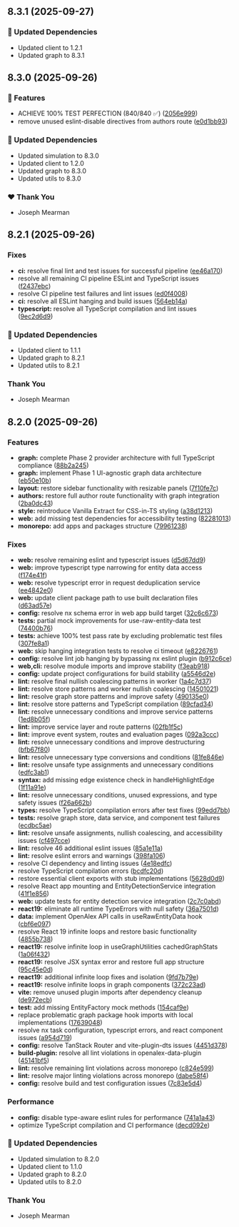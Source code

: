 ## 8.3.1 (2025-09-27)

### 🧱 Updated Dependencies

- Updated client to 1.2.1
- Updated graph to 8.3.1

## 8.3.0 (2025-09-26)

### 🚀 Features

- ACHIEVE 100% TEST PERFECTION (840/840 ✅) ([2056e999](https://github.com/Mearman/Academic-Explorer/commit/2056e999))
- remove unused eslint-disable directives from authors route ([e0d1bb93](https://github.com/Mearman/Academic-Explorer/commit/e0d1bb93))

### 🧱 Updated Dependencies

- Updated simulation to 8.3.0
- Updated client to 1.2.0
- Updated graph to 8.3.0
- Updated utils to 8.3.0

### ❤️ Thank You

- Joseph Mearman

## 8.2.1 (2025-09-26)

### Fixes

- **ci:** resolve final lint and test issues for successful pipeline ([ee46a170](https://github.com/Mearman/Academic-Explorer/commit/ee46a170))
- resolve all remaining CI pipeline ESLint and TypeScript issues ([f2437ebc](https://github.com/Mearman/Academic-Explorer/commit/f2437ebc))
- resolve CI pipeline test failures and lint issues ([ed0f4008](https://github.com/Mearman/Academic-Explorer/commit/ed0f4008))
- **ci:** resolve all ESLint hanging and build issues ([564eb14a](https://github.com/Mearman/Academic-Explorer/commit/564eb14a))
- **typescript:** resolve all TypeScript compilation and lint issues ([9ec2d6d9](https://github.com/Mearman/Academic-Explorer/commit/9ec2d6d9))

### 🧱 Updated Dependencies

- Updated client to 1.1.1
- Updated graph to 8.2.1
- Updated utils to 8.2.1

### Thank You

- Joseph Mearman

## 8.2.0 (2025-09-26)

### Features

- **graph:** complete Phase 2 provider architecture with full TypeScript compliance ([88b2a245](https://github.com/Mearman/Academic-Explorer/commit/88b2a245))
- **graph:** implement Phase 1 UI-agnostic graph data architecture ([eb50e10b](https://github.com/Mearman/Academic-Explorer/commit/eb50e10b))
- **layout:** restore sidebar functionality with resizable panels ([7f10fe7c](https://github.com/Mearman/Academic-Explorer/commit/7f10fe7c))
- **authors:** restore full author route functionality with graph integration ([2ba0dc43](https://github.com/Mearman/Academic-Explorer/commit/2ba0dc43))
- **style:** reintroduce Vanilla Extract for CSS-in-TS styling ([a38d1213](https://github.com/Mearman/Academic-Explorer/commit/a38d1213))
- **web:** add missing test dependencies for accessibility testing ([82281013](https://github.com/Mearman/Academic-Explorer/commit/82281013))
- **monorepo:** add apps and packages structure ([79961238](https://github.com/Mearman/Academic-Explorer/commit/79961238))

### Fixes

- **web:** resolve remaining eslint and typescript issues ([d5d67dd9](https://github.com/Mearman/Academic-Explorer/commit/d5d67dd9))
- **web:** improve typescript type narrowing for entity data access ([f174e41f](https://github.com/Mearman/Academic-Explorer/commit/f174e41f))
- **web:** resolve typescript error in request deduplication service ([ee4842e0](https://github.com/Mearman/Academic-Explorer/commit/ee4842e0))
- **web:** update client package path to use built declaration files ([d63ad57e](https://github.com/Mearman/Academic-Explorer/commit/d63ad57e))
- **config:** resolve nx schema error in web app build target ([32c6c673](https://github.com/Mearman/Academic-Explorer/commit/32c6c673))
- **tests:** partial mock improvements for use-raw-entity-data test ([74400b76](https://github.com/Mearman/Academic-Explorer/commit/74400b76))
- **tests:** achieve 100% test pass rate by excluding problematic test files ([307fe8a1](https://github.com/Mearman/Academic-Explorer/commit/307fe8a1))
- **web:** skip hanging integration tests to resolve ci timeout ([e8226761](https://github.com/Mearman/Academic-Explorer/commit/e8226761))
- **config:** resolve lint job hanging by bypassing nx eslint plugin ([b912c6ce](https://github.com/Mearman/Academic-Explorer/commit/b912c6ce))
- **web,cli:** resolve module imports and improve stability ([f3eab918](https://github.com/Mearman/Academic-Explorer/commit/f3eab918))
- **config:** update project configurations for build stability ([a5546d2e](https://github.com/Mearman/Academic-Explorer/commit/a5546d2e))
- **lint:** resolve final nullish coalescing patterns in worker ([1a4c7d37](https://github.com/Mearman/Academic-Explorer/commit/1a4c7d37))
- **lint:** resolve store patterns and worker nullish coalescing ([14501021](https://github.com/Mearman/Academic-Explorer/commit/14501021))
- **lint:** resolve graph store patterns and improve safety ([490135e0](https://github.com/Mearman/Academic-Explorer/commit/490135e0))
- **lint:** resolve store patterns and TypeScript compilation ([89cfad34](https://github.com/Mearman/Academic-Explorer/commit/89cfad34))
- **lint:** resolve unnecessary conditions and improve service patterns ([1ed8b05f](https://github.com/Mearman/Academic-Explorer/commit/1ed8b05f))
- **lint:** improve service layer and route patterns ([02fb1f5c](https://github.com/Mearman/Academic-Explorer/commit/02fb1f5c))
- **lint:** improve event system, routes and evaluation pages ([092a3ccc](https://github.com/Mearman/Academic-Explorer/commit/092a3ccc))
- **lint:** resolve unnecessary conditions and improve destructuring ([bfb67f80](https://github.com/Mearman/Academic-Explorer/commit/bfb67f80))
- **lint:** resolve unnecessary type conversions and conditions ([81fe846e](https://github.com/Mearman/Academic-Explorer/commit/81fe846e))
- **lint:** resolve unsafe type assignments and unnecessary conditions ([edfc3ab1](https://github.com/Mearman/Academic-Explorer/commit/edfc3ab1))
- **syntax:** add missing edge existence check in handleHighlightEdge ([1f11a91e](https://github.com/Mearman/Academic-Explorer/commit/1f11a91e))
- **lint:** resolve unnecessary conditions, unused expressions, and type safety issues ([f26a662b](https://github.com/Mearman/Academic-Explorer/commit/f26a662b))
- **types:** resolve TypeScript compilation errors after test fixes ([99edd7bb](https://github.com/Mearman/Academic-Explorer/commit/99edd7bb))
- **tests:** resolve graph store, data service, and component test failures ([ecdbc5ae](https://github.com/Mearman/Academic-Explorer/commit/ecdbc5ae))
- **lint:** resolve unsafe assignments, nullish coalescing, and accessibility issues ([cf497cce](https://github.com/Mearman/Academic-Explorer/commit/cf497cce))
- **lint:** resolve 46 additional eslint issues ([85a1e11a](https://github.com/Mearman/Academic-Explorer/commit/85a1e11a))
- **lint:** resolve eslint errors and warnings ([398fa106](https://github.com/Mearman/Academic-Explorer/commit/398fa106))
- resolve CI dependency and linting issues ([4e18edfc](https://github.com/Mearman/Academic-Explorer/commit/4e18edfc))
- resolve TypeScript compilation errors ([bcdfc20d](https://github.com/Mearman/Academic-Explorer/commit/bcdfc20d))
- restore essential client exports with stub implementations ([5628d0d9](https://github.com/Mearman/Academic-Explorer/commit/5628d0d9))
- resolve React app mounting and EntityDetectionService integration ([41f1e856](https://github.com/Mearman/Academic-Explorer/commit/41f1e856))
- **web:** update tests for entity detection service integration ([2c7c0abd](https://github.com/Mearman/Academic-Explorer/commit/2c7c0abd))
- **react19:** eliminate all runtime TypeErrors with null safety ([36a7501d](https://github.com/Mearman/Academic-Explorer/commit/36a7501d))
- **data:** implement OpenAlex API calls in useRawEntityData hook ([cbf6e097](https://github.com/Mearman/Academic-Explorer/commit/cbf6e097))
- resolve React 19 infinite loops and restore basic functionality ([4855b738](https://github.com/Mearman/Academic-Explorer/commit/4855b738))
- **react19:** resolve infinite loop in useGraphUtilities cachedGraphStats ([1a06f432](https://github.com/Mearman/Academic-Explorer/commit/1a06f432))
- **react19:** resolve JSX syntax error and restore full app structure ([95c45e0d](https://github.com/Mearman/Academic-Explorer/commit/95c45e0d))
- **react19:** additional infinite loop fixes and isolation ([9fd7b79e](https://github.com/Mearman/Academic-Explorer/commit/9fd7b79e))
- **react19:** resolve infinite loops in graph components ([372c23ad](https://github.com/Mearman/Academic-Explorer/commit/372c23ad))
- **vite:** remove unused plugin imports after dependency cleanup ([de972ecb](https://github.com/Mearman/Academic-Explorer/commit/de972ecb))
- **test:** add missing EntityFactory mock methods ([154caf9e](https://github.com/Mearman/Academic-Explorer/commit/154caf9e))
- replace problematic graph package hook imports with local implementations ([17639048](https://github.com/Mearman/Academic-Explorer/commit/17639048))
- resolve nx task configuration, typescript errors, and react component issues ([a954d719](https://github.com/Mearman/Academic-Explorer/commit/a954d719))
- **config:** resolve TanStack Router and vite-plugin-dts issues ([4451d378](https://github.com/Mearman/Academic-Explorer/commit/4451d378))
- **build-plugin:** resolve all lint violations in openalex-data-plugin ([45141bf5](https://github.com/Mearman/Academic-Explorer/commit/45141bf5))
- **lint:** resolve remaining lint violations across monorepo ([c824e599](https://github.com/Mearman/Academic-Explorer/commit/c824e599))
- **lint:** resolve major linting violations across monorepo ([dabe58f4](https://github.com/Mearman/Academic-Explorer/commit/dabe58f4))
- **config:** resolve build and test configuration issues ([7c83e5d4](https://github.com/Mearman/Academic-Explorer/commit/7c83e5d4))

### Performance

- **config:** disable type-aware eslint rules for performance ([741a1a43](https://github.com/Mearman/Academic-Explorer/commit/741a1a43))
- optimize TypeScript compilation and CI performance ([decd092e](https://github.com/Mearman/Academic-Explorer/commit/decd092e))

### 🧱 Updated Dependencies

- Updated simulation to 8.2.0
- Updated client to 1.1.0
- Updated graph to 8.2.0
- Updated utils to 8.2.0

### Thank You

- Joseph Mearman
